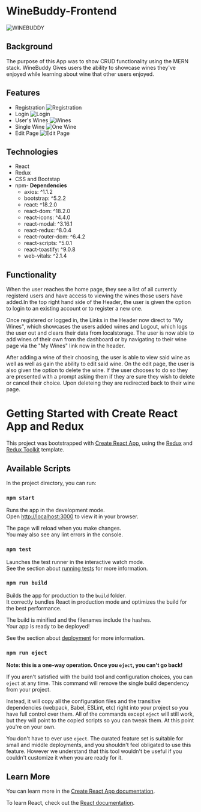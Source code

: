 # WineBuddy-Frontend

![WINEBUDDY](/src/img/WineBuddy-Dash.png)

## Background

The purpose of this App was to show CRUD functionality using the MERN stack. WineBuddy Gives users the ability to showcase wines they've enjoyed while learning about wine that other users enjoyed.

## Features

- Registration
  ![Registration](/src/img/WineBuddy-Reg.png)
- Login
  ![Login](/src/img/WineBuddy-login.png)
- User's Wines
  ![Wines](/src/img/WineBuddy-Wines.png)
- Single Wine
  ![One Wine](/src/img/WineBuddy-oneWine.png)
- Edit Page
  ![Edit Page](/src/img/WineBuddy-Edit.png)

## Technologies

- React
- Redux
- CSS and Bootstap
- npm-
  **Dependencies**
  - axios: ^1.1.2
  - bootstrap: ^5.2.2
  - react: ^18.2.0
  - react-dom: ^18.2.0
  - react-icons: ^4.4.0
  - react-modal: ^3.16.1
  - react-redux: ^8.0.4
  - react-router-dom: ^6.4.2
  - react-scripts: ^5.0.1
  - react-toastify: ^9.0.8
  - web-vitals: ^2.1.4

## Functionality

When the user reaches the home page, they see a list of all currently registerd users and have access to viewing the wines those users have added.In the top right hand side of the Header, the user is given the option to login to an existing account or to register a new one.

Once registered or logged in, the Links in the Header now direct to "My Wines", which showcases the users added wines and Logout, which logs the user out and clears their data from localstorage. The user is now able to add wines of their own from the dashboard or by navigating to their wine page via the "My Wines" link now in the header.

After adding a wine of their choosing, the user is able to view said wine as well as well as gain the ability to edit said wine. On the edit page, the user is also given the option to delete the wine.
If the user chooses to do so they are presented with a prompt asking them if they are sure they wish to delete or cancel their choice. Upon deleteing they are redirected back to their wine page.

# Getting Started with Create React App and Redux

This project was bootstrapped with [Create React App](https://github.com/facebook/create-react-app), using the [Redux](https://redux.js.org/) and [Redux Toolkit](https://redux-toolkit.js.org/) template.

## Available Scripts

In the project directory, you can run:

### `npm start`

Runs the app in the development mode.\
Open [http://localhost:3000](http://localhost:3000) to view it in your browser.

The page will reload when you make changes.\
You may also see any lint errors in the console.

### `npm test`

Launches the test runner in the interactive watch mode.\
See the section about [running tests](https://facebook.github.io/create-react-app/docs/running-tests) for more information.

### `npm run build`

Builds the app for production to the `build` folder.\
It correctly bundles React in production mode and optimizes the build for the best performance.

The build is minified and the filenames include the hashes.\
Your app is ready to be deployed!

See the section about [deployment](https://facebook.github.io/create-react-app/docs/deployment) for more information.

### `npm run eject`

**Note: this is a one-way operation. Once you `eject`, you can't go back!**

If you aren't satisfied with the build tool and configuration choices, you can `eject` at any time. This command will remove the single build dependency from your project.

Instead, it will copy all the configuration files and the transitive dependencies (webpack, Babel, ESLint, etc) right into your project so you have full control over them. All of the commands except `eject` will still work, but they will point to the copied scripts so you can tweak them. At this point you're on your own.

You don't have to ever use `eject`. The curated feature set is suitable for small and middle deployments, and you shouldn't feel obligated to use this feature. However we understand that this tool wouldn't be useful if you couldn't customize it when you are ready for it.

## Learn More

You can learn more in the [Create React App documentation](https://facebook.github.io/create-react-app/docs/getting-started).

To learn React, check out the [React documentation](https://reactjs.org/).
